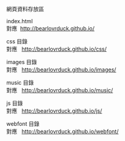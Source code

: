 網頁資料存放區

index.html<br />
對應   http://bearlovrduck.github.io/<br />

css 目錄<br />
對應   http://bearlovrduck.github.io/css/<br />

images 目錄<br />
對應   http://bearlovrduck.github.io/images/<br />

music 目錄<br />
對應   http://bearlovrduck.github.io/music/<br />

js 目錄<br />
對應   http://bearlovrduck.github.io/js/<br />

webfont 目錄<br />
對應   http://bearlovrduck.github.io/webfont/<br />
